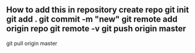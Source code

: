 How to add this in repository
create repo
git init 
git add .
git commit -m "new"
git remote add origin repo
git remote -v
git push origin master
------------------------
git pull origin master